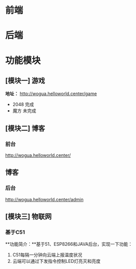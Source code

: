 # 前端
# 后端
# 功能模块

## [模块一] 游戏

**地址：** http://wogua.helloworld.center/game

- 2048 完成
- 魔方 未完成

## [模块二] 博客

### 前台

http://wogua.helloworld.center/

## 博客

### 后台

http://wogua.helloworld.center/admin

## [模块三] 物联网

### 基于C51

**功能简介：**基于51、ESP8266和JAVA后台，实现一下功能：

1. C51每隔一分钟向云端上报温度状况
2. 云端可以通过下发指令控制LED灯亮灭和亮度